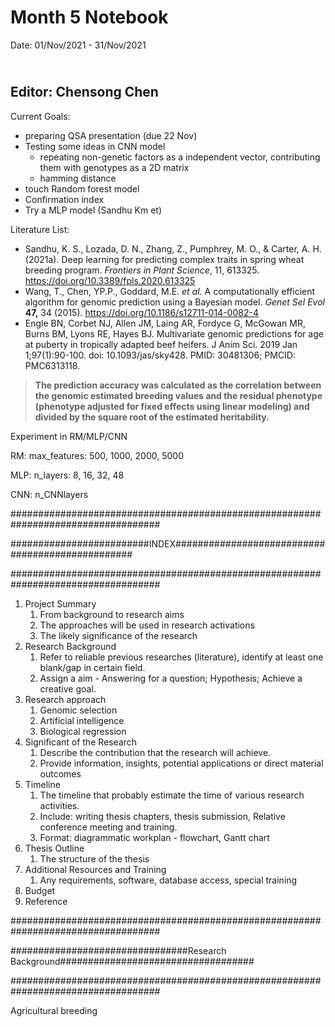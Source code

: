 Month 5 Notebook
====

Date: 01/Nov/2021 - 31/Nov/2021

<br> Editor: Chensong Chen
----

Current Goals:

+ preparing QSA presentation (due 22 Nov)
+ Testing some ideas in CNN model 
  + repeating non-genetic factors as a independent vector, contributing them with genotypes as a 2D matrix
  + hamming distance
+ touch Random forest model
+ Confirmation index
+ Try a MLP model (Sandhu Km et)



Literature List:

+ Sandhu, K. S., Lozada, D. N., Zhang, Z., Pumphrey, M. O., & Carter, A. H. (2021a). Deep learning for predicting complex traits in spring wheat breeding program. *Frontiers in Plant Science*, 11, 613325. https://doi.org/10.3389/fpls.2020.613325
+ Wang, T., Chen, YP.P., Goddard, M.E. *et al.* A computationally efficient algorithm for genomic prediction using a Bayesian model. *Genet Sel Evol* **47,** 34 (2015). https://doi.org/10.1186/s12711-014-0082-4
+ Engle BN, Corbet NJ, Allen JM, Laing AR, Fordyce G, McGowan MR, Burns BM, Lyons RE, Hayes BJ. Multivariate genomic predictions for age at puberty in tropically adapted beef heifers. J Anim Sci. 2019 Jan 1;97(1):90-100. doi: 10.1093/jas/sky428. PMID: 30481306; PMCID: PMC6313118.



>  **The prediction accuracy was calculated as the correlation between the genomic estimated breeding values and the residual phenotype (phenotype adjusted for fixed effects using linear modeling) and divided by the square root of the estimated heritability.**



Experiment in RM/MLP/CNN



RM: max_features: 500, 1000, 2000, 5000

MLP: n_layers: 8, 16, 32, 48

CNN: n_CNNlayers





###################################################################################

#########################INDEX#################################################

###################################################################################

1. Project Summary
   1. From background to research aims
   2. The approaches will be used in research activations
   3. The likely significance of the research
2. Research Background
   1. Refer to reliable previous researches (literature), identify at least one blank/gap in certain field.
   2. Assign a aim - Answering for a question; Hypothesis; Achieve a creative goal.
3. Research approach
   1. Genomic selection
   2. Artificial intelligence 
   3. Biological regression
4. Significant of the Research
   1. Describe the contribution that the research will achieve.
   2. Provide information, insights, potential applications or direct material outcomes 
5. Timeline
   1. The timeline that probably estimate the time of various research activities.
   2. Include: writing thesis chapters, thesis submission, Relative conference meeting and training. 
   3. Format: diagrammatic workplan - flowchart, Gantt chart
6. Thesis Outline
   1. The structure of the thesis
7. Additional Resources and Training
   1. Any requirements, software, database access, special training
8. Budget
9. Reference

###################################################################################

################################Research Background###################################

###################################################################################

Agricultural breeding 
